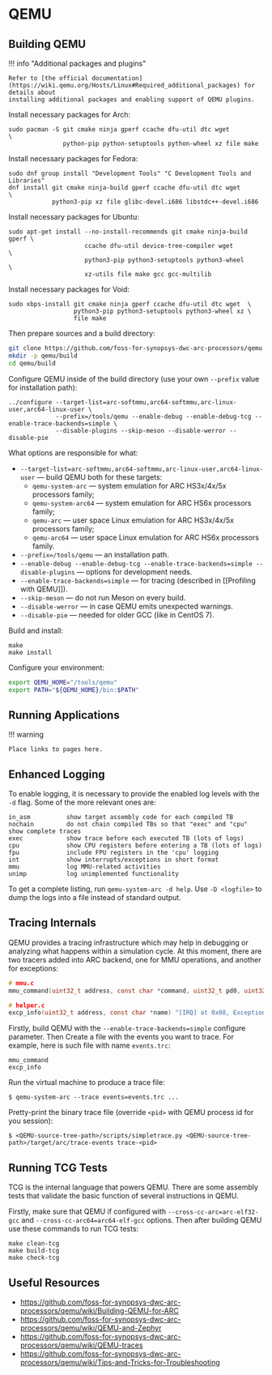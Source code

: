 # QEMU

## Building QEMU

!!! info "Additional packages and plugins"

    Refer to [the official documentation](https://wiki.qemu.org/Hosts/Linux#Required_additional_packages) for details about
    installing additional packages and enabling support of QEMU plugins.

Install necessary packages for Arch:

```shell
sudo pacman -S git cmake ninja gperf ccache dfu-util dtc wget            \
               python-pip python-setuptools python-wheel xz file make
```

Install necessary packages for Fedora:

```shell
sudo dnf group install "Development Tools" "C Development Tools and Libraries"
dnf install git cmake ninja-build gperf ccache dfu-util dtc wget         \
            python3-pip xz file glibc-devel.i686 libstdc++-devel.i686
```

Install necessary packages for Ubuntu:

```shell
sudo apt-get install --no-install-recommends git cmake ninja-build gperf \
                     ccache dfu-util device-tree-compiler wget           \
                     python3-pip python3-setuptools python3-wheel        \
                     xz-utils file make gcc gcc-multilib
```

Install necessary packages for Void:

```shell
sudo xbps-install git cmake ninja gperf ccache dfu-util dtc wget  \
                  python3-pip python3-setuptools python3-wheel xz \
                  file make
```

Then prepare sources and a build directory:

```bash
git clone https://github.com/foss-for-synopsys-dwc-arc-processors/qemu
mkdir -p qemu/build
cd qemu/build
```

Configure QEMU inside of the build directory (use your own `--prefix` value for installation path):

```
../configure --target-list=arc-softmmu,arc64-softmmu,arc-linux-user,arc64-linux-user \
             --prefix=/tools/qemu --enable-debug --enable-debug-tcg --enable-trace-backends=simple \
             --disable-plugins --skip-meson --disable-werror --disable-pie
```

What options are responsible for what:

* `--target-list=arc-softmmu,arc64-softmmu,arc-linux-user,arc64-linux-user` — build QEMU both for these targets:
  * `qemu-system-arc` — system emulation for ARC HS3x/4x/5x processors family;
  * `qemu-system-arc64` — system emulation for ARC HS6x processors family;
  * `qemu-arc` — user space Linux emulation for ARC HS3x/4x/5x processors family;
  * `qemu-arc64` — user space Linux emulation for ARC HS6x processors family.
* `--prefix=/tools/qemu` — an installation path.
* `--enable-debug --enable-debug-tcg --enable-trace-backends=simple --disable-plugins` — options for development needs.
* `--enable-trace-backends=simple` — for tracing (described in [[Profiling with QEMU]]).
* `--skip-meson` — do not run Meson on every build.
* `--disable-werror` — in case QEMU emits unexpected warnings.
* `--disable-pie` — needed for older GCC (like in CentOS 7).

Build and install:

```shell
make
make install
```

Configure your environment:

```bash
export QEMU_HOME="/tools/qemu"
export PATH="${QEMU_HOME}/bin:$PATH"
```

## Running Applications

!!! warning

    Place links to pages here.

## Enhanced Logging

To enable logging, it is necessary to provide the enabled log levels with the `-d` flag. Some of the more relevant ones are:

```shell
in_asm          show target assembly code for each compiled TB
nochain         do not chain compiled TBs so that "exec" and "cpu" show complete traces
exec            show trace before each executed TB (lots of logs)
cpu             show CPU registers before entering a TB (lots of logs)
fpu             include FPU registers in the 'cpu' logging
int             show interrupts/exceptions in short format
mmu             log MMU-related activities
unimp           log unimplemented functionality
```
To get a complete listing, run `qemu-system-arc -d help`. Use `-D <logfile>` to dump the logs into a file instead of
standard output.

## Tracing Internals

QEMU provides a tracing infrastructure which may help in debugging or analyzing what happens within a simulation cycle.
At this moment, there are two tracers added into ARC backend, one for MMU operations, and another for exceptions:

```c
# mmu.c
mmu_command(uint32_t address, const char *command, uint32_t pd0, uint32_t pd1) "[MMU] at 0x%08x, CMD=%s, PD0=0x%08x, PD1=0x%08x"

# helper.c
excp_info(uint32_t address, const char *name) "[IRQ] at 0x08, Exception=%s"
```

Firstly, build QEMU with the `--enable-trace-backends=simple` configure parameter. Then
Create a file with the events you want to trace. For example, here is such file with name `events.trc`:

```
mmu_command
excp_info
```

Run the virtual machine to produce a trace file:

```shell
$ qemu-system-arc --trace events=events.trc ...
```

Pretty-print the binary trace file (override `<pid>` with QEMU process id for you session):

```
$ <QEMU-source-tree-path>/scripts/simpletrace.py <QEMU-source-tree-path>/target/arc/trace-events trace-<pid>
```

## Running TCG Tests

TCG is the internal language that powers QEMU. There are some assembly tests that validate the
basic function of several instructions in QEMU.

Firstly, make sure that QEMU if configured with `--cross-cc-arc=arc-elf32-gcc` and `--cross-cc-arc64=arc64-elf-gcc` options.
Then after building QEMU use these commands to run TCG tests:

```shell
make clean-tcg
make build-tcg
make check-tcg
```

## Useful Resources

* <https://github.com/foss-for-synopsys-dwc-arc-processors/qemu/wiki/Building-QEMU-for-ARC>
* <https://github.com/foss-for-synopsys-dwc-arc-processors/qemu/wiki/QEMU-and-Zephyr>
* <https://github.com/foss-for-synopsys-dwc-arc-processors/qemu/wiki/QEMU-traces>
* <https://github.com/foss-for-synopsys-dwc-arc-processors/qemu/wiki/Tips-and-Tricks-for-Troubleshooting>
